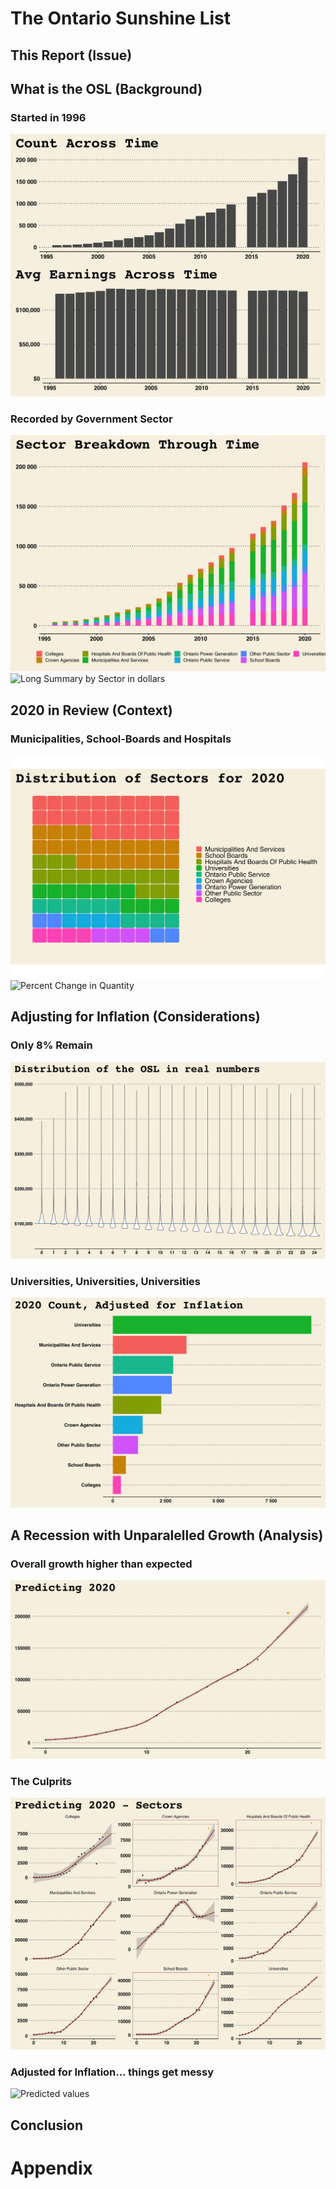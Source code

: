 # The Ontario Sunshine List

## This Report (Issue)

## What is the OSL (Background)

### Started in 1996

![Long Summary](plots/p_longsum_grid)

### Recorded by Government Sector

![Long Summary by Sector](plots/p_longsecsum) ![Long Summary by Sector
in dollars](plots/p_longsecsum_d)

## 2020 in Review (Context)

### Municipalities, School-Boards and Hospitals

![Waffle Chart of OLS 202](plots/waffle) ![Percent Change in
Quantity](plots/p_change_1920)

## Adjusting for Inflation (Considerations)

### Only 8% Remain

![Violin Chart of OLS adjusted for Inflation](plots/p_violins)

### Universities, Universities, Universities

![Sector Summary 2020 Adjusted for Inflation](plots/p_secsum_20_adj)

## A Recession with Unparalelled Growth (Analysis)

### Overall growth higher than expected

![Predicted values](plots/p_longsum_pred)

### The Culprits

![Predicted values by sector](plots/p_longsum_pred_sec)

### Adjusted for Inflation… things get messy

![Predicted values](plots/p_longsum_adj)

## Conclusion

# Appendix
